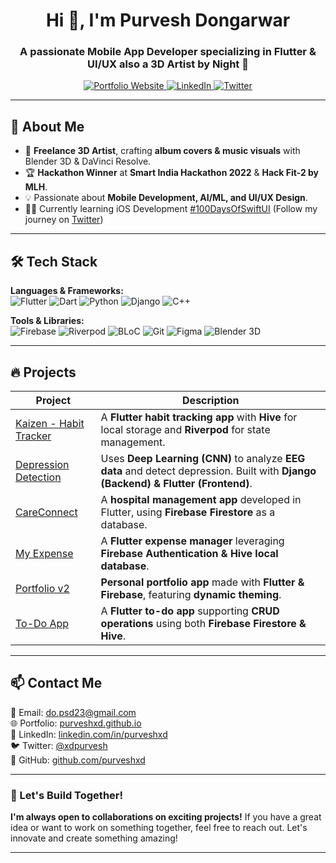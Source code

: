 <h1 align="center">Hi 👋, I'm Purvesh Dongarwar</h1>
<h3 align="center">A passionate Mobile App Developer specializing in Flutter & UI/UX also a 3D Artist by Night 🌃</h3>

<p align="center">
<!--   <a href="https://github.com/purveshxd">
    <img src="https://img.shields.io/github/followers/purveshxd?label=Followers&style=social" alt="GitHub Followers" />
  </a> -->
  <a href="https://purveshxd.github.io">
     <img src="https://img.shields.io/badge/Portfolio-Website-blue?" alt="Portfolio Website" />
  </a>
  <a href="https://linkedin.com/in/purveshxd">
    <img src="https://img.shields.io/badge/LinkedIn-Purvesh%20Dongarwar-blue?logo=linkedin" alt="LinkedIn" />
  </a>
  <a href="https://twitter.com/xdpurvesh">
    <img src="https://img.shields.io/badge/Twitter-%40xdpurvesh-blue?logo=twitter" alt="Twitter" />
  </a>
</p>

---

## 🚀 About Me  
<!-- - 🔭 Currently an **SDE Flutter Intern** at [Snipe](https://www.snipeit.ai/).  -->
- 🎨 **Freelance 3D Artist**, crafting **album covers & music visuals** with Blender 3D & DaVinci Resolve.  
- 🏆 **Hackathon Winner** at **Smart India Hackathon 2022** & **Hack Fit-2 by MLH**.  
- 💡 Passionate about **Mobile Development, AI/ML, and UI/UX Design**.
- 👨‍💻 Currently learning iOS Development [#100DaysOfSwiftUI](https://www.hackingwithswift.com/100/swiftui) (Follow my journey on [Twitter](https://www.x.com/xdpurvesh))

---

## 🛠 Tech Stack  
**Languages & Frameworks:**  
![Flutter](https://img.shields.io/badge/Flutter-02569B?style=for-the-badge&logo=flutter&logoColor=white)
![Dart](https://img.shields.io/badge/Dart-0175C2?style=for-the-badge&logo=dart&logoColor=white)
![Python](https://img.shields.io/badge/Python-3776AB?style=for-the-badge&logo=python&logoColor=white)
![Django](https://img.shields.io/badge/Django-092E20?style=for-the-badge&logo=django&logoColor=white)
![C++](https://img.shields.io/badge/C++-00599C?style=for-the-badge&logo=c%2B%2B&logoColor=white)

**Tools & Libraries:**  
![Firebase](https://img.shields.io/badge/Firebase-FFCA28?style=for-the-badge&logo=firebase&logoColor=black)
![Riverpod](https://img.shields.io/badge/Riverpod-00599C?style=for-the-badge&logo=flutter&logoColor=white)
![BLoC](https://img.shields.io/badge/BLoC-02569B?style=for-the-badge&logo=flutter&logoColor=white)
![Git](https://img.shields.io/badge/Git-F05032?style=for-the-badge&logo=git&logoColor=white)
![Figma](https://img.shields.io/badge/Figma-F24E1E?style=for-the-badge&logo=figma&logoColor=white)
![Blender 3D](https://img.shields.io/badge/Blender-F5792A?style=for-the-badge&logo=blender&logoColor=white)

---

## 🔥 Projects  
| Project | Description |
|---------|------------|
| [Kaizen - Habit Tracker](https://github.com/purveshxd/thehabitapp) | A **Flutter habit tracking app** with **Hive** for local storage and **Riverpod** for state management. |
| [Depression Detection](https://github.com/purveshxd/emotion-detection-ai) | Uses **Deep Learning (CNN)** to analyze **EEG data** and detect depression. Built with **Django (Backend) & Flutter (Frontend)**. |
| [CareConnect](https://github.com/purveshxd/care_connect) | A **hospital management app** developed in Flutter, using **Firebase Firestore** as a database. |
| [My Expense](https://github.com/purveshxd/myExpenses) | A **Flutter expense manager** leveraging **Firebase Authentication & Hive local database**. |
| [Portfolio v2](https://flutter-portfolio-ea261.firebaseapp.com/) | **Personal portfolio app** made with **Flutter & Firebase**, featuring **dynamic theming**. |
| [To-Do App](https://github.com/purveshxd/todo_firebase) | A **Flutter to-do app** supporting **CRUD operations** using both **Firebase Firestore & Hive**. |

---

## 📫 Contact Me  
📧 Email: [do.psd23@gmail.com](mailto:do.psd23@gmail.com)  
🌐 Portfolio: [purveshxd.github.io](https://purveshxd.github.io/purveshxd-portfolio-3.0/)  
🔗 LinkedIn: [linkedin.com/in/purveshxd](https://www.linkedin.com/in/purveshxd/)  
🐦 Twitter: [@xdpurvesh](https://twitter.com/xdpurvesh)  
💼 GitHub: [github.com/purveshxd](https://github.com/purveshxd)  

---

### 🚀 Let's Build Together!  
**I'm always open to collaborations on exciting projects!** If you have a great idea or want to work on something together, feel free to reach out. Let's innovate and create something amazing!  

---
